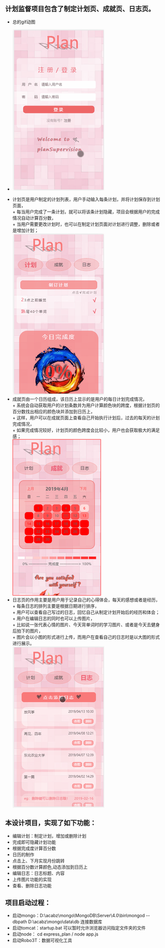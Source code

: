 ## 计划监督项目包含了制定计划页、成就页、日志页。
- 总的gif动图
 + ![注册登录总动图](https://github.com/VasilicaWang/Planning-Supervision/blob/master/new.gif) <br>

- 计划页是用户制定的计划列表，用户手动输入每条计划，并将计划保存到计划页面，<br>
        + 每当用户完成了一条计划，就可以将该条计划隐藏，项目会根据用户的完成情况自动计算百分数，<br>
        + 当用户需要更改计划时，也可以在制定计划页面对计划进行调整，删除或者是增加计划；<br>
        ![计划页动图](https://github.com/VasilicaWang/Planning-Supervision/blob/master/1-plan.gif) <br>
- 成就页由一个日历组成，该日历上显示的是用户的每日计划完成情况，<br>
        + 系统会自动获取用户的计划条数并为用户计算颜色块的跨度，根据计划页的百分数找出相应的颜色块并添加到日历上，<br>
        + 这样，用户可以在成就页面上查看自己开始执行计划后，过去的每天的计划完成情况，<br>
        + 如果完成情况较好，计划页的颜色跨度会比较小，用户也会获取极大的满足感；<br>
        ![成就页图片](https://github.com/VasilicaWang/Planning-Supervision/blob/master/3-achievement.PNG) <br>
- 日志页的作用主要是用户用于记录自己的心得体会，每天的感想或者是经历，<br>
        + 每条日志的排列主要是根据日期进行排序，<br>
        + 用户可以查看自己写过的日志，回忆自己从制定计划开始后的经历和体会；<br>
        + 用户在编辑日志的同时也可以上传图片，<br>
        + 比如说一张代表心情的图片、今天背单词时的学习图片、或者是今天去健身后拍下的图片，<br>
        + 图片会以小图的形式进行上传，而用户在查看自己的日志时是以大图的形式进行展示。<br>
        ![日志页动图](https://github.com/VasilicaWang/Planning-Supervision/blob/master/2-notepad.gif) 

## 本设计项目，实现了如下功能：

- 编辑计划：制定计划，增加或删除计划<br>
- 完成即可隐藏计划功能<br>
- 根据完成度计算百分数<br>
- 日历的制作<br>
- 点击上、下月实现月份跳转<br>
- 根据百分数计算颜色,动态添加到日历上<br>
- 编辑日志：日志标题、内容<br>
- 上传图片功能的实现<br>
- 查看、删除日志功能<br>



## 项目启动过程：

- 启动mongo：D:\acabz\mongo\MongoDB\Server\4.0\bin\mongod --dbpath D:\acabz\mongo\data\db         连接数据库<br>
- 启动tomcat：startup.bat            可以暂时允许浏览器访问指定文件夹的文件<br>
- 启动node： cd express_plan          /              node app.js<br>
- 启动Robo3T：数据可视化工具<br>

